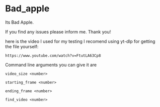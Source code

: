 # Bad_apple
Its Bad Apple.

If you find any issues please inform me. Thank you!

  here is the video I used for my testing I recomend using yt-dlp for getting the file yourself:
  
  ```https://www.youtube.com/watch?v=FtutLA63Cp8```

Command line arguments you can give it are


```video_size <number>```

```starting_frame <number>```

```ending_frame <number>```

```find_video <number>```
